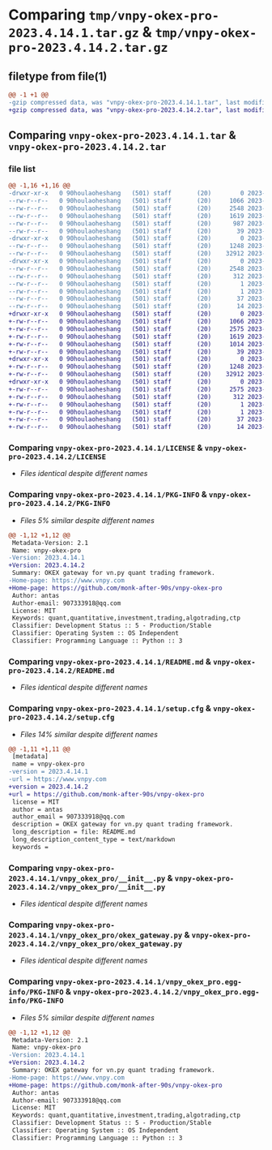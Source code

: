 # Comparing `tmp/vnpy-okex-pro-2023.4.14.1.tar.gz` & `tmp/vnpy-okex-pro-2023.4.14.2.tar.gz`

## filetype from file(1)

```diff
@@ -1 +1 @@
-gzip compressed data, was "vnpy-okex-pro-2023.4.14.1.tar", last modified: Thu Apr 13 06:46:52 2023, max compression
+gzip compressed data, was "vnpy-okex-pro-2023.4.14.2.tar", last modified: Thu Apr 13 06:53:03 2023, max compression
```

## Comparing `vnpy-okex-pro-2023.4.14.1.tar` & `vnpy-okex-pro-2023.4.14.2.tar`

### file list

```diff
@@ -1,16 +1,16 @@
-drwxr-xr-x   0 90houlaoheshang   (501) staff       (20)        0 2023-04-13 06:46:52.692797 vnpy-okex-pro-2023.4.14.1/
--rw-r--r--   0 90houlaoheshang   (501) staff       (20)     1066 2023-04-13 01:56:35.000000 vnpy-okex-pro-2023.4.14.1/LICENSE
--rw-r--r--   0 90houlaoheshang   (501) staff       (20)     2548 2023-04-13 06:46:52.692902 vnpy-okex-pro-2023.4.14.1/PKG-INFO
--rw-r--r--   0 90houlaoheshang   (501) staff       (20)     1619 2023-04-13 06:39:53.000000 vnpy-okex-pro-2023.4.14.1/README.md
--rw-r--r--   0 90houlaoheshang   (501) staff       (20)      987 2023-04-13 06:46:52.693404 vnpy-okex-pro-2023.4.14.1/setup.cfg
--rw-r--r--   0 90houlaoheshang   (501) staff       (20)       39 2023-04-13 01:56:35.000000 vnpy-okex-pro-2023.4.14.1/setup.py
-drwxr-xr-x   0 90houlaoheshang   (501) staff       (20)        0 2023-04-13 06:46:52.688950 vnpy-okex-pro-2023.4.14.1/vnpy_okex_pro/
--rw-r--r--   0 90houlaoheshang   (501) staff       (20)     1248 2023-04-13 06:38:53.000000 vnpy-okex-pro-2023.4.14.1/vnpy_okex_pro/__init__.py
--rw-r--r--   0 90houlaoheshang   (501) staff       (20)    32912 2023-04-13 05:51:53.000000 vnpy-okex-pro-2023.4.14.1/vnpy_okex_pro/okex_gateway.py
-drwxr-xr-x   0 90houlaoheshang   (501) staff       (20)        0 2023-04-13 06:46:52.692564 vnpy-okex-pro-2023.4.14.1/vnpy_okex_pro.egg-info/
--rw-r--r--   0 90houlaoheshang   (501) staff       (20)     2548 2023-04-13 06:46:52.000000 vnpy-okex-pro-2023.4.14.1/vnpy_okex_pro.egg-info/PKG-INFO
--rw-r--r--   0 90houlaoheshang   (501) staff       (20)      312 2023-04-13 06:46:52.000000 vnpy-okex-pro-2023.4.14.1/vnpy_okex_pro.egg-info/SOURCES.txt
--rw-r--r--   0 90houlaoheshang   (501) staff       (20)        1 2023-04-13 06:46:52.000000 vnpy-okex-pro-2023.4.14.1/vnpy_okex_pro.egg-info/dependency_links.txt
--rw-r--r--   0 90houlaoheshang   (501) staff       (20)        1 2023-04-13 06:46:06.000000 vnpy-okex-pro-2023.4.14.1/vnpy_okex_pro.egg-info/not-zip-safe
--rw-r--r--   0 90houlaoheshang   (501) staff       (20)       37 2023-04-13 06:46:52.000000 vnpy-okex-pro-2023.4.14.1/vnpy_okex_pro.egg-info/requires.txt
--rw-r--r--   0 90houlaoheshang   (501) staff       (20)       14 2023-04-13 06:46:52.000000 vnpy-okex-pro-2023.4.14.1/vnpy_okex_pro.egg-info/top_level.txt
+drwxr-xr-x   0 90houlaoheshang   (501) staff       (20)        0 2023-04-13 06:53:03.944679 vnpy-okex-pro-2023.4.14.2/
+-rw-r--r--   0 90houlaoheshang   (501) staff       (20)     1066 2023-04-13 01:56:35.000000 vnpy-okex-pro-2023.4.14.2/LICENSE
+-rw-r--r--   0 90houlaoheshang   (501) staff       (20)     2575 2023-04-13 06:53:03.944799 vnpy-okex-pro-2023.4.14.2/PKG-INFO
+-rw-r--r--   0 90houlaoheshang   (501) staff       (20)     1619 2023-04-13 06:39:53.000000 vnpy-okex-pro-2023.4.14.2/README.md
+-rw-r--r--   0 90houlaoheshang   (501) staff       (20)     1014 2023-04-13 06:53:03.945327 vnpy-okex-pro-2023.4.14.2/setup.cfg
+-rw-r--r--   0 90houlaoheshang   (501) staff       (20)       39 2023-04-13 01:56:35.000000 vnpy-okex-pro-2023.4.14.2/setup.py
+drwxr-xr-x   0 90houlaoheshang   (501) staff       (20)        0 2023-04-13 06:53:03.941103 vnpy-okex-pro-2023.4.14.2/vnpy_okex_pro/
+-rw-r--r--   0 90houlaoheshang   (501) staff       (20)     1248 2023-04-13 06:38:53.000000 vnpy-okex-pro-2023.4.14.2/vnpy_okex_pro/__init__.py
+-rw-r--r--   0 90houlaoheshang   (501) staff       (20)    32912 2023-04-13 05:51:53.000000 vnpy-okex-pro-2023.4.14.2/vnpy_okex_pro/okex_gateway.py
+drwxr-xr-x   0 90houlaoheshang   (501) staff       (20)        0 2023-04-13 06:53:03.944448 vnpy-okex-pro-2023.4.14.2/vnpy_okex_pro.egg-info/
+-rw-r--r--   0 90houlaoheshang   (501) staff       (20)     2575 2023-04-13 06:53:03.000000 vnpy-okex-pro-2023.4.14.2/vnpy_okex_pro.egg-info/PKG-INFO
+-rw-r--r--   0 90houlaoheshang   (501) staff       (20)      312 2023-04-13 06:53:03.000000 vnpy-okex-pro-2023.4.14.2/vnpy_okex_pro.egg-info/SOURCES.txt
+-rw-r--r--   0 90houlaoheshang   (501) staff       (20)        1 2023-04-13 06:53:03.000000 vnpy-okex-pro-2023.4.14.2/vnpy_okex_pro.egg-info/dependency_links.txt
+-rw-r--r--   0 90houlaoheshang   (501) staff       (20)        1 2023-04-13 06:46:06.000000 vnpy-okex-pro-2023.4.14.2/vnpy_okex_pro.egg-info/not-zip-safe
+-rw-r--r--   0 90houlaoheshang   (501) staff       (20)       37 2023-04-13 06:53:03.000000 vnpy-okex-pro-2023.4.14.2/vnpy_okex_pro.egg-info/requires.txt
+-rw-r--r--   0 90houlaoheshang   (501) staff       (20)       14 2023-04-13 06:53:03.000000 vnpy-okex-pro-2023.4.14.2/vnpy_okex_pro.egg-info/top_level.txt
```

### Comparing `vnpy-okex-pro-2023.4.14.1/LICENSE` & `vnpy-okex-pro-2023.4.14.2/LICENSE`

 * *Files identical despite different names*

### Comparing `vnpy-okex-pro-2023.4.14.1/PKG-INFO` & `vnpy-okex-pro-2023.4.14.2/PKG-INFO`

 * *Files 5% similar despite different names*

```diff
@@ -1,12 +1,12 @@
 Metadata-Version: 2.1
 Name: vnpy-okex-pro
-Version: 2023.4.14.1
+Version: 2023.4.14.2
 Summary: OKEX gateway for vn.py quant trading framework.
-Home-page: https://www.vnpy.com
+Home-page: https://github.com/monk-after-90s/vnpy-okex-pro
 Author: antas
 Author-email: 907333918@qq.com
 License: MIT
 Keywords: quant,quantitative,investment,trading,algotrading,ctp
 Classifier: Development Status :: 5 - Production/Stable
 Classifier: Operating System :: OS Independent
 Classifier: Programming Language :: Python :: 3
```

### Comparing `vnpy-okex-pro-2023.4.14.1/README.md` & `vnpy-okex-pro-2023.4.14.2/README.md`

 * *Files identical despite different names*

### Comparing `vnpy-okex-pro-2023.4.14.1/setup.cfg` & `vnpy-okex-pro-2023.4.14.2/setup.cfg`

 * *Files 14% similar despite different names*

```diff
@@ -1,11 +1,11 @@
 [metadata]
 name = vnpy-okex-pro
-version = 2023.4.14.1
-url = https://www.vnpy.com
+version = 2023.4.14.2
+url = https://github.com/monk-after-90s/vnpy-okex-pro
 license = MIT
 author = antas
 author_email = 907333918@qq.com
 description = OKEX gateway for vn.py quant trading framework.
 long_description = file: README.md
 long_description_content_type = text/markdown
 keywords =
```

### Comparing `vnpy-okex-pro-2023.4.14.1/vnpy_okex_pro/__init__.py` & `vnpy-okex-pro-2023.4.14.2/vnpy_okex_pro/__init__.py`

 * *Files identical despite different names*

### Comparing `vnpy-okex-pro-2023.4.14.1/vnpy_okex_pro/okex_gateway.py` & `vnpy-okex-pro-2023.4.14.2/vnpy_okex_pro/okex_gateway.py`

 * *Files identical despite different names*

### Comparing `vnpy-okex-pro-2023.4.14.1/vnpy_okex_pro.egg-info/PKG-INFO` & `vnpy-okex-pro-2023.4.14.2/vnpy_okex_pro.egg-info/PKG-INFO`

 * *Files 5% similar despite different names*

```diff
@@ -1,12 +1,12 @@
 Metadata-Version: 2.1
 Name: vnpy-okex-pro
-Version: 2023.4.14.1
+Version: 2023.4.14.2
 Summary: OKEX gateway for vn.py quant trading framework.
-Home-page: https://www.vnpy.com
+Home-page: https://github.com/monk-after-90s/vnpy-okex-pro
 Author: antas
 Author-email: 907333918@qq.com
 License: MIT
 Keywords: quant,quantitative,investment,trading,algotrading,ctp
 Classifier: Development Status :: 5 - Production/Stable
 Classifier: Operating System :: OS Independent
 Classifier: Programming Language :: Python :: 3
```

